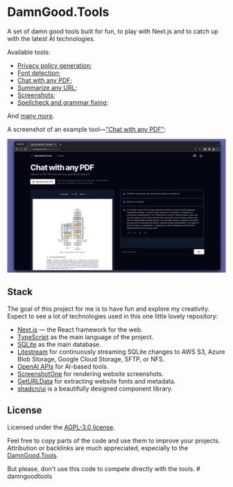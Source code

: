 # DamnGood.Tools

A set of damn good tools built for fun, to play with Next.js and to catch up with the latest AI technologies. 

Available tools: 

* [Privacy policy generation](https://damngood.tools/tools/privacy-policy-generator);
* [Font detection](https://damngood.tools/tools/detect-fonts);
* [Chat with any PDF](https://damngood.tools/tools/chat-pdf);
* [Summarize any URL](https://damngood.tools/tools/summarize-any-url);
* [Screenshots](https://damngood.tools/tools/screenshots-for-dimensions);
* [Spellcheck and grammar fixing](https://damngood.tools/tools/grammar-fixer);

And [many more](https://damngood.tools/).

A screenshot of an example tool—["Chat with any PDF"](https://damngood.tools/tools/chat-pdf): 

![Chat with any PDF](chat_with_any_pdf.jpg)

## Stack 

The goal of this project for me is to have fun and explore my creativity. Expect to see a lot of technologies used in this one little lovely repository: 

* [Next.js](https://nextjs.org/) — the React framework for the web. 
* [TypeScript](https://www.typescriptlang.org/) as the main language of the project.
* [SQLite](https://www.sqlite.org/index.html) as the main database.
* [Litestream](https://litestream.io/) for continuously streaming SQLite changes to AWS S3, Azure Blob Storage, Google Cloud Storage, SFTP, or NFS. 
* [OpenAI APIs](https://platform.openai.com/docs/api-reference) for AI-based tools.
* [ScreenshotOne](https://screenshotone.com/) for rendering website screenshots.
* [GetURLData](https://geturldata.com/) for extracting website fonts and metadata.
* [shadcn/ui](https://ui.shadcn.com/) is a beautifully designed component library.

## License

Licensed under the [AGPL-3.0 license](./LICENSE).

Feel free to copy parts of the code and use them to improve your projects. Attribution or backlinks are much appreciated, especially to the [DamnGood.Tools](https://damngood.tools/).

But please, don't use this code to compete directly with the tools. # damngoodtools

